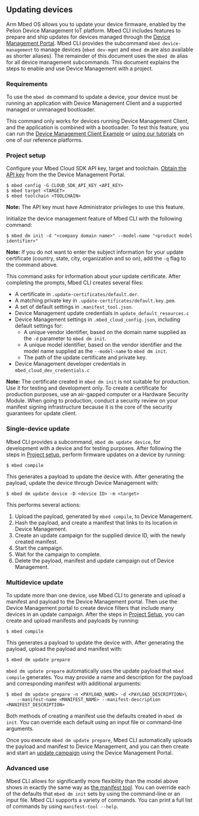 <h2 id="cli-update">Updating devices</h2>

Arm Mbed OS allows you to update your device firmware, enabled by the Pelion Device Management IoT platform. Mbed CLI includes features to prepare and ship updates for devices managed through the [Device Management Portal](https://cloud.mbed.com/docs/current/introduction/index.html). Mbed CLI provides the subcommand `mbed device-management` to manage devices (`mbed dev-mgmt` and `mbed dm` are also available as shorter aliases). The remainder of this document uses the `mbed dm` alias for all device management subcommands. This document explains the steps to enable and use Device Management with a project.

### Requirements

To use the `mbed dm` command to update a device, your device must be running an application with Device Management Client and a supported managed or unmanaged bootloader.

This command only works for devices running Device Management Client, and the application is combined with a bootloader. To test this feature, you can run the [Device Management Client Example](https://github.com/ARMmbed/mbed-cloud-client-example) or [using our tutorials](https://cloud.mbed.com/docs/current/connecting/device-management-client-tutorials.html) on one of our reference platforms.

### Project setup

Configure your Mbed Cloud SDK API key, target and toolchain. [Obtain the API key](https://cloud.mbed.com/quick-start) from the the Device Management Portal.

```
$ mbed config -G CLOUD_SDK_API_KEY <API_KEY>
$ mbed target <TARGET>
$ mbed toolchain <TOOLCHAIN>
```

<span class="notes">**Note:** The API key must have Administrator privileges to use this feature.</span>

Initialize the device management feature of Mbed CLI with the following command:

```
$ mbed dm init -d "<company domain name>" --model-name "<product model identifier>"
```

<span class="notes">**Note:** If you do not want to enter the subject information for your update certificate (country, state, city, organization and so on), add the `-q` flag to the command above.</span>

This command asks for information about your update certificate. After completing the prompts, Mbed CLI creates several files:

- A certificate in `.update-certificates/default.der`.
- A matching private key in `.update-certificates/default.key.pem`.
- A set of default settings in `.manifest_tool.json`.
- Device Management update credentials in `update_default_resources.c`
- Device Management settings in `.mbed_cloud_config.json`, including default settings for:
   - A unique vendor identifier, based on the domain name supplied as the `-d` parameter to `mbed dm init`.
   - A unique model identifier, based on the vendor identifier and the model name supplied as the `--model-name` to `mbed dm init`.
   - The path of the update certificate and private key.
- Device Management developer credentials in `mbed_cloud_dev_credentials.c`

<span class="notes">**Note:** The certificate created in `mbed dm init` is not suitable for production. Use it for testing and development only. To create a certificate for production purposes, use an air-gapped computer or a Hardware Security Module. When going to production, conduct a security review on your manifest signing infrastructure because it is the core of the security guarantees for update client.</span>

### Single-device update

Mbed CLI provides a subcommand, `mbed dm update device`, for development with a device and for testing purposes. After following the steps in [Project setup](#project-setup), perform firmware updates on a device by running:

```
$ mbed compile
```

This generates a payload to update the device with. After generating the payload, update the device through Device Management with:

```
$ mbed dm update device -D <device ID> -m <target>
```

This performs several actions:

1. Upload the payload, generated by `mbed compile`, to Device Management.
1. Hash the payload, and create a manifest that links to its location in Device Management.
1. Create an update campaign for the supplied device ID, with the newly created manifest.
1. Start the campaign.
1. Wait for the campaign to complete.
1. Delete the payload, manifest and update campaign out of Device Management.

### Multidevice update

To update more than one device, use Mbed CLI to generate and upload a manifest and payload to the Device Management portal. Then use the Device Management portal to create device filters that include many devices in an update campaign. After the steps in [Project Setup](#project-setup), you can create and upload manifests and payloads by running:

```
$ mbed compile
```

This generates a payload to update the device with. After generating the payload, upload the payload and manifest with:

```
$ mbed dm update prepare
```

`mbed dm update prepare` automatically uses the update payload that `mbed compile` generates. You may provide a name and description for the payload and corresponding manifest with additional arguments:

```
$ mbed dm update prepare -n <PAYLOAD_NAME> -d <PAYLOAD_DESCRIPTION>\
    --manifest-name <MANIFEST_NAME> --manifest-description <MANIFEST_DESCRIPTION>
```

Both methods of creating a manifest use the defaults created in `mbed dm init`. You can override each default using an input file or command-line arguments.

Once you execute `mbed dm update prepare`, Mbed CLI automatically uploads the payload and manifest to Device Management, and you can then create and start an [update campaign](https://cloud.mbed.com/docs/current/updating-firmware/update-campaigns.html) using the Device Management Portal.

### Advanced use

Mbed CLI allows for significantly more flexibility than the model above shows in exactly the same way as [the manifest tool](https://cloud.mbed.com/docs/current/updating-firmware/manifest-tool.html). You can override each of the defaults that `mbed dm init` sets by using the command-line or an input file. Mbed CLI supports a variety of commands. You can print a full list of commands by using `manifest-tool --help`.
